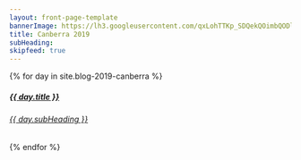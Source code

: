 ```yaml
---
layout: front-page-template
bannerImage: https://lh3.googleusercontent.com/qxLohTTKp_SDQekQOimbQODlwo3SbFo3J1zK8XTuXPKfBOhZ2CdgsCwv5teKoVuqxFdbev53qrAWLp7gt1h2IFsUgs5OiJ92dVJdT_oYaqSm2o7pND-VlyGGzDsbq5jAW0XAJ_muSqM=w2400
title: Canberra 2019
subHeading: 
skipfeed: true
---
```


<div class="text-uppercase adventure-list experience">
  {% for day in site.blog-2019-canberra %}
    <div class="col-md-6 col-sm-6 animated fadeInUp" data-wow-delay="0.1s" data-wow-duration="1s">
      <a href="{{day.url | prepend: site.baseurl}}">
        <img src="{{ day.bannerImage }}"  alt="" class="img-responsive">
        <div class="overlay-lnk text-uppercase text-center">
          <i class="icon icon-streetsign"></i>
          <h5>{{ day.title }}</h5>
          <h6>{{ day.subHeading }}</h6>
        </div>
      </a>
    </div>
  {% endfor %}
</div>
